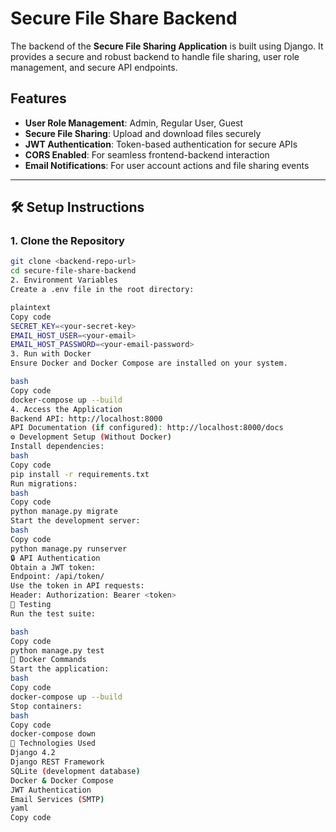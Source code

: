 # Secure File Share Backend

The backend of the **Secure File Sharing Application** is built using Django. It provides a secure and robust backend to handle file sharing, user role management, and secure API endpoints.

## Features
- **User Role Management**: Admin, Regular User, Guest
- **Secure File Sharing**: Upload and download files securely
- **JWT Authentication**: Token-based authentication for secure APIs
- **CORS Enabled**: For seamless frontend-backend interaction
- **Email Notifications**: For user account actions and file sharing events

---

## 🛠️ Setup Instructions

### 1. Clone the Repository
```bash
git clone <backend-repo-url>
cd secure-file-share-backend
2. Environment Variables
Create a .env file in the root directory:

plaintext
Copy code
SECRET_KEY=<your-secret-key>
EMAIL_HOST_USER=<your-email>
EMAIL_HOST_PASSWORD=<your-email-password>
3. Run with Docker
Ensure Docker and Docker Compose are installed on your system.

bash
Copy code
docker-compose up --build
4. Access the Application
Backend API: http://localhost:8000
API Documentation (if configured): http://localhost:8000/docs
⚙️ Development Setup (Without Docker)
Install dependencies:
bash
Copy code
pip install -r requirements.txt
Run migrations:
bash
Copy code
python manage.py migrate
Start the development server:
bash
Copy code
python manage.py runserver
🔒 API Authentication
Obtain a JWT token:
Endpoint: /api/token/
Use the token in API requests:
Header: Authorization: Bearer <token>
🧪 Testing
Run the test suite:

bash
Copy code
python manage.py test
🐳 Docker Commands
Start the application:
bash
Copy code
docker-compose up --build
Stop containers:
bash
Copy code
docker-compose down
🔧 Technologies Used
Django 4.2
Django REST Framework
SQLite (development database)
Docker & Docker Compose
JWT Authentication
Email Services (SMTP)
yaml
Copy code
